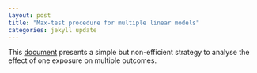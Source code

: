 ```yaml
--- 
layout: post 
title: "Max-test procedure for multiple linear models" 
categories: jekyll update
---
```


This
[document](https://bozenne.github.io/doc/2018-11-01-multipleTesting/post-multipleTesting.pdf)
presents a simple but non-efficient strategy to analyse the effect of one exposure on multiple outcomes.
